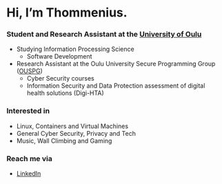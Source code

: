 # Hi, I’m Thommenius.

### Student and Research Assistant at the [University of Oulu](https://www.oulu.fi/en)  
- Studying Information Processing Science
  - Software Development
- Research Assistant at the Oulu University Secure Programming Group ([OUSPG](https://ouspg.org/))
  - Cyber Security courses
  - Information Security and Data Protection assessment of digital health solutions (Digi-HTA)

### Interested in  
- Linux, Containers and Virtual Machines
- General Cyber Security, Privacy and Tech
- Music, Wall Climbing and Gaming

### Reach me via  
- [LinkedIn](https://www.linkedin.com/in/hanhela-tommi/)  
